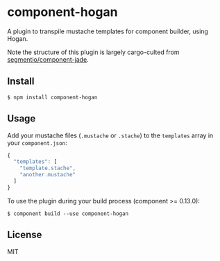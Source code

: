 
# component-hogan

A plugin to transpile mustache templates for component builder, using Hogan.

Note the structure of this plugin is largely cargo-culted from 
[segmentio/component-jade][jade].

## Install

    $ npm install component-hogan

## Usage

Add your mustache files (`.mustache` or `.stache`) to the `templates`
array in your `component.json`:

```javascript
{
  "templates": [
    "template.stache",
    "another.mustache"
  ]
}
```

To use the plugin during your build process (component >= 0.13.0):

    $ component build --use component-hogan

## License

MIT


[jade]: https://github.com/segmentio/component-jade

